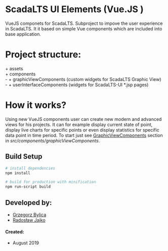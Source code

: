 # ScadaLTS UI Elements (Vue.JS )

VueJS componets for ScadaLTS. Subproject to impove the user experience in ScadaLTS. It it based on simple Vue components which are included into base application. 

# Project structure:
\+ assets \
\+ components\
\- + graphicViewComponents (custom widgets for ScadaLTS Graphic View)\
\- + userInterfaceComponents (widgets for ScadaLTS-UI *.jsp pages) 

# How it works?
Using new VueJS components user can create new modern and advanced views for his projects. It can for example display current state of point, display live charts for specific points or even display statistics for specific data point in time period. To start just see [GraphicViewComponents](./src/components/graphicViewComponents/README.md) section in _src/components/graphicViewComponents_. 

## Build Setup

``` bash
# install dependencies
npm install

# build for production with minification
npm run-script build
```

## Developed by:

- [Grzegorz Bylica](https://github.com/grzesiekb)
- [Radosław Jajko ](https://github.com/radek2s)

#### Created:
- August 2019 
